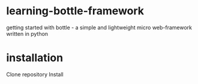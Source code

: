 # learning-bottle-framework
getting started with bottle - a simple and lightweight micro web-framework written in python

# installation 
Clone repository
Install 
